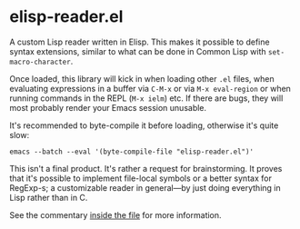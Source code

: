 elisp-reader.el
===============

A custom Lisp reader written in Elisp.  This makes it possible to define syntax
extensions, similar to what can be done in Common Lisp with
`set-macro-character`.

Once loaded, this library will kick in when loading other `.el` files, when
evaluating expressions in a buffer via `C-M-x` or via `M-x eval-region` or when
running commands in the REPL (`M-x ielm`) etc.  If there are bugs, they will
most probably render your Emacs session unusable.

It's recommended to byte-compile it before loading, otherwise it's quite slow:

    emacs --batch --eval '(byte-compile-file "elisp-reader.el")'

This isn't a final product.  It's rather a request for brainstorming.  It proves
that it's possible to implement file-local symbols or a better syntax for
RegExp-s; a customizable reader in general—by just doing everything in Lisp
rather than in C.

See the commentary [inside the file](./elisp-reader.el) for more information.
